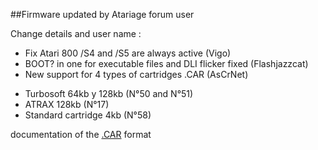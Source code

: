 ##Firmware updated by Atariage forum user

Change details and user name :

- Fix Atari 800 /S4 and /S5 are always active (Vigo)
- BOOT? in one for executable files and DLI flicker fixed (Flashjazzcat)
- New support for 4 types of cartridges .CAR (AsCrNet)
 * Turbosoft 64kb y 128kb (N°50 and N°51)
 * ATRAX 128kb (N°17)
 * Standard cartridge 4kb (N°58)

documentation of the [.CAR](https://github.com/atari800/atari800/blob/master/DOC/cart.txt) format